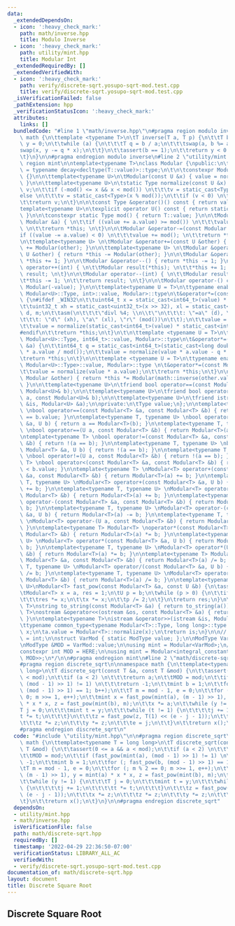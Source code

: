 ```yaml
---
data:
  _extendedDependsOn:
  - icon: ':heavy_check_mark:'
    path: math/inverse.hpp
    title: Modulo Inverse
  - icon: ':heavy_check_mark:'
    path: utility/mint.hpp
    title: Modular Int
  _extendedRequiredBy: []
  _extendedVerifiedWith:
  - icon: ':heavy_check_mark:'
    path: verify/discrete-sqrt.yosupo-sqrt-mod.test.cpp
    title: verify/discrete-sqrt.yosupo-sqrt-mod.test.cpp
  _isVerificationFailed: false
  _pathExtension: hpp
  _verificationStatusIcon: ':heavy_check_mark:'
  attributes:
    links: []
  bundledCode: "#line 1 \"math/inverse.hpp\"\n#pragma region modulo inverse\n\nnamespace\
    \ math {\n\ttemplate <typename T>\n\tT inverse(T a, T p) {\n\t\tT b = p, x = 1,\
    \ y = 0;\n\t\twhile (a) {\n\t\t\tT q = b / a;\n\t\t\tswap(a, b %= a);\n\t\t\t\
    swap(x, y -= q * x);\n\t\t}\n\t\tassert(b == 1);\n\t\treturn y < 0 ? y + p : y;\n\
    \t}\n}\n\n#pragma endregion modulo inverse\n#line 2 \"utility/mint.hpp\"\n\n#pragma\
    \ region mint\n\ntemplate<typename T>\nclass Modular {\npublic:\n\tusing Type\
    \ = typename decay<decltype(T::value)>::type;\n\t\n\tconstexpr Modular() : value()\
    \ {}\n\n\ttemplate<typename U>\n\tModular(const U &x) { value = normalize(x);\
    \ }\n\n\ttemplate<typename U>\n\tstatic Type normalize(const U &x) {\n\t\tType\
    \ v;\n\t\tif (-mod() <= x && x < mod()) \n\t\t\tv = static_cast<Type>(x);\n\t\t\
    else \n\t\t\tv = static_cast<Type>(x % mod());\n\t\tif (v < 0) \n\t\t\tv += mod();\n\
    \t\treturn v;\n\t}\n\n\tconst Type &operator()() const { return value; }\n\n\t\
    template<typename U>\n\texplicit operator U() const { return static_cast<U>(value);\
    \ }\n\n\tconstexpr static Type mod() { return T::value; }\n\n\tModular &operator+=(const\
    \ Modular &a) { \n\t\tif ((value += a.value) >= mod()) \n\t\t\tvalue -= mod();\
    \ \n\t\treturn *this; \n\t}\n\n\tModular &operator-=(const Modular &a) { \n\t\t\
    if ((value -= a.value) < 0) \n\t\t\tvalue += mod(); \n\t\treturn *this; \n\t}\n\
    \n\ttemplate<typename U> \n\tModular &operator+=(const U &other) { return *this\
    \ += Modular(other); }\n\n\ttemplate<typename U> \n\tModular &operator-=(const\
    \ U &other) { return *this -= Modular(other); }\n\n\tModular &operator++() { return\
    \ *this += 1; }\n\n\tModular &operator--() { return *this -= 1; }\n\n\tModular\
    \ operator++(int) { \n\t\tModular result(*this); \n\t\t*this += 1; \n\t\treturn\
    \ result; \n\t}\n\n\tModular operator--(int) { \n\t\tModular result(*this);\n\t\
    \t*this -= 1; \n\t\treturn result; \n\t}\n\n\tModular operator-() const { return\
    \ Modular(-value); }\n\n\ttemplate<typename U = T>\n\ttypename enable_if<is_same<typename\
    \ Modular<U>::Type, int>::value, Modular>::type\n\t&operator*=(const Modular &a)\
    \ {\n#ifdef _WIN32\n\t\tuint64_t x = static_cast<int64_t>(value) * static_cast<int64_t>(a.value);\n\
    \t\tuint32_t xh = static_cast<uint32_t>(x >> 32), xl = static_cast<uint32_t>(x),\
    \ d, m;\n\t\tasm(\n\t\t\t\"divl %4; \\n\\t\"\n\t\t\t: \"=a\" (d), \"=d\" (m)\n\
    \t\t\t: \"d\" (xh), \"a\" (xl), \"r\" (mod())\n\t\t);\n\t\tvalue = m;\n#else\n\
    \t\tvalue = normalize(static_cast<int64_t>(value) * static_cast<int64_t>(a.value));\n\
    #endif\n\t\treturn *this;\n\t}\n\t\n\ttemplate <typename U = T>\n\ttypename enable_if<is_same<typename\
    \ Modular<U>::Type, int64_t>::value, Modular>::type\n\t&operator*=(const Modular\
    \ &a) {\n\t\tint64_t q = static_cast<int64_t>(static_cast<long double>(value)\
    \ * a.value / mod());\n\t\tvalue = normalize(value * a.value - q * mod());\n\t\
    \treturn *this;\n\t}\n\n\ttemplate <typename U = T>\n\ttypename enable_if<!is_integral<typename\
    \ Modular<U>::Type>::value, Modular>::type \n\t&operator*=(const Modular &a) {\n\
    \t\tvalue = normalize(value * a.value);\n\t\treturn *this;\n\t}\n\n\tModular &operator/=(const\
    \ Modular &other) { return *this *= Modular(math::inverse(other.value, mod()));\
    \ }\n\n\ttemplate<typename U>\n\tfriend bool operator==(const Modular<U>& a, const\
    \ Modular<U>& b);\n\n\ttemplate<typename U>\n\tfriend bool operator<(const Modular<U>&\
    \ a, const Modular<U>& b);\n\n\ttemplate<typename U>\n\tfriend istream &operator>>(istream\
    \ &is, Modular<U> &a);\n\nprivate:\n\tType value;\n};\n\ntemplate<typename T>\
    \ \nbool operator==(const Modular<T> &a, const Modular<T> &b) { return a.value\
    \ == b.value; }\n\ntemplate<typename T, typename U> \nbool operator==(const Modular<T>\
    \ &a, U b) { return a == Modular<T>(b); }\n\ntemplate<typename T, typename U>\
    \ \nbool operator==(U a, const Modular<T> &b) { return Modular<T>(a) == b; }\n\
    \ntemplate<typename T> \nbool operator!=(const Modular<T> &a, const Modular<T>\
    \ &b) { return !(a == b); }\n\ntemplate<typename T, typename U> \nbool operator!=(const\
    \ Modular<T> &a, U b) { return !(a == b); }\n\ntemplate<typename T, typename U>\
    \ \nbool operator!=(U a, const Modular<T> &b) { return !(a == b); }\n\ntemplate<typename\
    \ T> \nbool operator<(const Modular<T> &a, const Modular<T> &b) { return a.value\
    \ < b.value; }\n\ntemplate<typename T> \nModular<T> operator+(const Modular<T>\
    \ &a, const Modular<T> &b) { return Modular<T>(a) += b; }\n\ntemplate<typename\
    \ T, typename U> \nModular<T> operator+(const Modular<T> &a, U b) { return Modular<T>(a)\
    \ += b; }\n\ntemplate<typename T, typename U> \nModular<T> operator+(U a, const\
    \ Modular<T> &b) { return Modular<T>(a) += b; }\n\ntemplate<typename T> \nModular<T>\
    \ operator-(const Modular<T> &a, const Modular<T> &b) { return Modular<T>(a) -=\
    \ b; }\n\ntemplate<typename T, typename U> \nModular<T> operator-(const Modular<T>\
    \ &a, U b) { return Modular<T>(a) -= b; }\n\ntemplate<typename T, typename U>\
    \ \nModular<T> operator-(U a, const Modular<T> &b) { return Modular<T>(a) -= b;\
    \ }\n\ntemplate<typename T> Modular<T> \noperator*(const Modular<T> &a, const\
    \ Modular<T> &b) { return Modular<T>(a) *= b; }\n\ntemplate<typename T, typename\
    \ U> \nModular<T> operator*(const Modular<T> &a, U b) { return Modular<T>(a) *=\
    \ b; }\n\ntemplate<typename T, typename U> \nModular<T> operator*(U a, const Modular<T>\
    \ &b) { return Modular<T>(a) *= b; }\n\ntemplate<typename T> Modular<T> \noperator/(const\
    \ Modular<T> &a, const Modular<T> &b) { return Modular<T>(a) /= b; }\n\ntemplate<typename\
    \ T, typename U> \nModular<T> operator/(const Modular<T> &a, U b) { return Modular<T>(a)\
    \ /= b; }\n\ntemplate<typename T, typename U> \nModular<T> operator/(U a, const\
    \ Modular<T> &b) { return Modular<T>(a) /= b; }\n\ntemplate<typename T, typename\
    \ U>\nModular<T> fast_pow(const Modular<T> &a, const U &b) {\n\tassert(b >= 0);\n\
    \tModular<T> x = a, res = 1;\n\tU p = b;\n\twhile (p > 0) {\n\t\tif (p & 1) \n\
    \t\t\tres *= x;\n\t\tx *= x;\n\t\tp /= 2;\n\t}\n\treturn res;\n}\n\ntemplate<typename\
    \ T>\nstring to_string(const Modular<T> &a) { return to_string(a()); }\n\ntemplate<typename\
    \ T>\nostream &operator<<(ostream &os, const Modular<T> &a) { return os << a();\
    \ }\n\ntemplate<typename T>\nistream &operator>>(istream &is, Modular<T> &a) {\n\
    \ttypename common_type<typename Modular<T>::Type, long long>::type x;\n\tis >>\
    \ x;\n\ta.value = Modular<T>::normalize(x);\n\treturn is;\n}\n\n// /*\nusing ModType\
    \ = int;\n\nstruct VarMod { static ModType value; };\n\nModType VarMod::value;\n\
    \nModType &MOD = VarMod::value;\n\nusing mint = Modular<VarMod>;\n// */\n\n/*\n\
    constexpr int MOD = HERE;\n\nusing mint = Modular<integral_constant<decay<decltype(MOD)>::type,\
    \ MOD>>;\n*/\n\n#pragma endregion mint\n#line 2 \"math/discrete-sqrt.hpp\"\n\n\
    #pragma region discrete_sqrt\n\nnamespace math {\n\ttemplate<typename T = long\
    \ long>\n\tT discrete_sqrt(const T &a, const T &mod) {\n\t\tassert(0 <= a && a\
    \ < mod);\n\t\tif (a < 2) \n\t\t\treturn a;\n\t\tMOD = mod;\n\t\tif (fast_pow(mint(a),\
    \ (mod - 1) >> 1) != 1) \n\t\t\treturn -1;\n\t\tmint b = 1;\n\t\tfor (; fast_pow(b,\
    \ (mod - 1) >> 1) == 1; b++);\n\t\tT m = mod - 1, e = 0;\n\t\tfor (; m % 2 ==\
    \ 0; m >>= 1, e++);\n\t\tmint x = fast_pow(mint(a), (m - 1) >> 1), y = mint(a)\
    \ * x * x, z = fast_pow(mint(b), m);\n\t\tx *= a;\n\t\twhile (y != 1) {\n\t\t\t\
    T j = 0;\n\t\t\tmint t = y;\n\t\t\twhile (t != 1) {\n\t\t\t\tj += 1;\n\t\t\t\t\
    t *= t;\n\t\t\t}\n\t\t\tz = fast_pow(z, T(1) << (e - j - 1));\n\t\t\tx *= z;\n\
    \t\t\tz *= z;\n\t\t\ty *= z;\n\t\t\te = j;\n\t\t}\n\t\treturn x();\n\t}\n}\n\n\
    #pragma endregion discrete_sqrt\n"
  code: "#include \"utility/mint.hpp\"\n\n#pragma region discrete_sqrt\n\nnamespace\
    \ math {\n\ttemplate<typename T = long long>\n\tT discrete_sqrt(const T &a, const\
    \ T &mod) {\n\t\tassert(0 <= a && a < mod);\n\t\tif (a < 2) \n\t\t\treturn a;\n\
    \t\tMOD = mod;\n\t\tif (fast_pow(mint(a), (mod - 1) >> 1) != 1) \n\t\t\treturn\
    \ -1;\n\t\tmint b = 1;\n\t\tfor (; fast_pow(b, (mod - 1) >> 1) == 1; b++);\n\t\
    \tT m = mod - 1, e = 0;\n\t\tfor (; m % 2 == 0; m >>= 1, e++);\n\t\tmint x = fast_pow(mint(a),\
    \ (m - 1) >> 1), y = mint(a) * x * x, z = fast_pow(mint(b), m);\n\t\tx *= a;\n\
    \t\twhile (y != 1) {\n\t\t\tT j = 0;\n\t\t\tmint t = y;\n\t\t\twhile (t != 1)\
    \ {\n\t\t\t\tj += 1;\n\t\t\t\tt *= t;\n\t\t\t}\n\t\t\tz = fast_pow(z, T(1) <<\
    \ (e - j - 1));\n\t\t\tx *= z;\n\t\t\tz *= z;\n\t\t\ty *= z;\n\t\t\te = j;\n\t\
    \t}\n\t\treturn x();\n\t}\n}\n\n#pragma endregion discrete_sqrt"
  dependsOn:
  - utility/mint.hpp
  - math/inverse.hpp
  isVerificationFile: false
  path: math/discrete-sqrt.hpp
  requiredBy: []
  timestamp: '2022-04-29 22:36:50-07:00'
  verificationStatus: LIBRARY_ALL_AC
  verifiedWith:
  - verify/discrete-sqrt.yosupo-sqrt-mod.test.cpp
documentation_of: math/discrete-sqrt.hpp
layout: document
title: Discrete Square Root
---
```


## Discrete Square Root